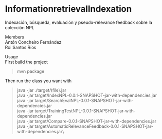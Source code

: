 # InformationretrievalIndexation
Indexación, búsqueda, evaluación y pseudo-relevance feedback sobre la colección NPL

Members\
Antón Concheiro Fernández\
Roi Santos Ríos

Usage\
First build the project
> mvn package

Then run the class you want with
> java -jar ./target/(file).jar\
> java -jar target/IndexNPL-0.0.1-SNAPSHOT-jar-with-dependencies.jar\
> java -jar target/SearchEvalNPL-0.0.1-SNAPSHOT-jar-with-dependencies.jar\
> java -jar target/TrainingTestNPL-0.0.1-SNAPSHOT-jar-with-dependencies.jar\
> java -jar target/Compare-0.0.1-SNAPSHOT-jar-with-dependencies.jar\
> java -jar target/AutomaticRelevanceFeedback-0.0.1-SNAPSHOT-jar-with-dependencies.jar\